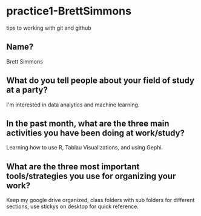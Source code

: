 # practice1-BrettSimmons
tips to working with git and github

## Name?
Brett Simmons
## What do you tell people about your field of study at a party?
I'm interested in data analytics and machine learning.
## In the past month, what are the three main activities you have been doing at work/study?
Learning how to use R, Tablau Visualizations, and using Gephi.
## What are the three most important tools/strategies you use for organizing your work?
Keep my google drive organized, class folders with sub folders for different sections, use stickys on desktop for quick reference.
